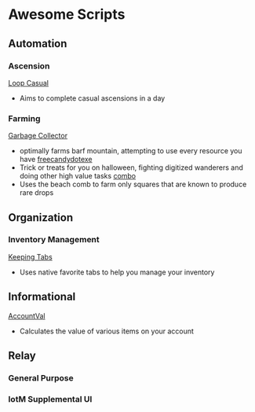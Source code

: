 # Awesome Scripts
## Automation
### Ascension
[Loop Casual](https://github.com/Kasekopf/loop-casual)
* Aims to complete casual ascensions in a day
### Farming
[Garbage Collector](https://github.com/Loathing-Associates-Scripting-Society/garbage-collector)
* optimally farms barf mountain, attempting to use every resource you have
[freecandydotexe](https://github.com/loathing-Associates-Scripting-Society/freecandydotexe)
* Trick or treats for you on halloween, fighting digitized wanderers and doing other high value tasks
[combo](https://github.com/loathing-Associates-Scripting-Society/combo)
* Uses the beach comb to farm only squares that are known to produce rare drops
## Organization
### Inventory Management
[Keeping Tabs](https://github.com/pstalcup/keeping-tabs)
* Uses native favorite tabs to help you manage your inventory
## Informational
[AccountVal](https://github.com/libraryaddict/KolAccountVal)
* Calculates the value of various items on your account
## Relay
### General Purpose
### IotM Supplemental UI
